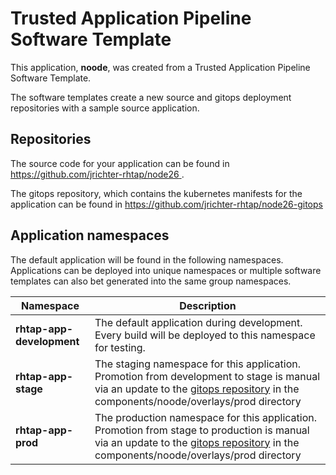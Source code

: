 # Trusted Application Pipeline Software Template

This application, **noode**, was created from a Trusted Application Pipeline Software Template.

The software templates create a new source and gitops deployment repositories with a sample source application. 

## Repositories

The source code for your application can be found in [https://github.com/jrichter-rhtap/node26 ](https://github.com/jrichter-rhtap/node26 ).
 
The gitops repository, which contains the kubernetes manifests for the application can be found in 
[https://github.com/jrichter-rhtap/node26-gitops ](https://github.com/jrichter-rhtap/node26-gitops ) 

## Application namespaces 

The default application will be found in the following namespaces. Applications can be deployed into unique namespaces or multiple software templates can also bet generated into the same group namespaces.  

|  Namespace   |  Description   |  
| -------- | -------- |   
| **rhtap-app-development** | The default application during development. Every build will be deployed to this namespace for testing. | 
| **rhtap-app-stage** | The staging namespace for this application. Promotion from development to stage is manual via an update to the [gitops repository](https://github.com/jrichter-rhtap/node26-gitops ) in the components/noode/overlays/prod directory |  
| **rhtap-app-prod** | The production namespace for this application. Promotion from stage to production is manual via an update to the [gitops repository](https://github.com/jrichter-rhtap/node26-gitops ) in the components/noode/overlays/prod directory | 